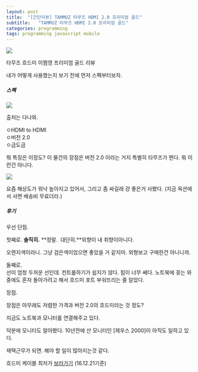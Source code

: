 ```yaml
---
layout: post
title:  "[간단리뷰] TAMMUZ 타무즈 HDMI 2.0 프리미엄 골드"
subtitle:   "TAMMUZ 타무즈 HDMI 2.0 프리미엄 골드"
categories: programming
tags: programming javascript mobile
---
```

[![](http://postfiles8.naver.net/20160929_103/zooqzqz_1475149219047IMcCk_JPEG/a4d8dfd8-1b65-432a-beb2-ae7d07c5f4da.jpg?type=w773)](#) 


타무즈 흐드미 이쩜영 프리미엄 골드 리뷰  

내가 어떻게 사용했는지 보기 전에 먼저 스펙부터보자.  

##### 스펙

[![](http://postfiles9.naver.net/20160929_216/zooqzqz_1475151491693k0E8t_PNG/tammuz_hdmi.PNG?type=w773)](#) 

출처는 다나와.  

ㅇHDMI to HDMI  
ㅇ버전 2.0  
ㅇ금도금  

뭐 특징은 이정도? 이 물건의 장점은 버전 2.0 이라는 거지 특별히 타무즈가 쩐다. 뭐 이런건 아니다.  

[![](http://postfiles8.naver.net/20160929_215/zooqzqz_1475151745519CMAUn_PNG/hdmi2.PNG?type=w773)](#) 


요즘 해상도가 워낙 높아지고 있어서, 그리고 좀 싸길래 걍 좋은거 사봤다. (지금 옥션에서 사면 배송비 무료더라.)  


##### 후기

우선 단점.

첫째로.
**솔직히.** **정말.  대단히.**외향이 내 취향이아니다.  

오렌지색이라니. 그냥 검은색이었으면 좋았을 거 같지마. 외형보고 구매한건 아니니까.  

둘째로.  
선이 엄청 두꺼운 선인데. 컨트롤하기가 쉽지가 않다. 힘이 너무 쎄다. 노트북에 꽂는 와중에도 혼자 돌아가려고 해서 흐드미 포트 부숴뜨리는 줄 알았다.  

장점.  

장점은 아무래도 저렴한 가격과 버전 2.0의 흐드미라는 것 정도?  

지금도 노트북과 모니터를 연결해주고 있다.  

덕분에 모니터도 알아봤다. 10년전에 산 모니터인 [제우스 2000]이 아직도 일하고 있다.  

재택근무가 되면. 해야 할 일이 많아지는것 같다.  

흐드미 케이블 최저가 [보러가기](http://click.linkprice.com/click.php?m=11st&a=A100541291&l=9999&l_cd1=L&l_cd2=0&tu=http%3A%2F%2Fm.11st.co.kr%2FMW%2FProduct%2FproductBasicInfo.tmall%3FprdNo%3D1543422693%26trTypeCd%3D61%26trCtgrNo%3D950075 ) (16.12.21기준)
